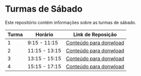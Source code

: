# Turmas de Sábado

Este repositório contém informações sobre as turmas de sábado.

| Turma | Horário          | Link de Reposição                                     |
|-------|------------------|-------------------------------------------------------|
| 1     | 9:15 - 11:15     | <a href="https://1drv.ms/f/s!AABDE_eMAQ0LgoEA?e=UBJCRY" target="_blank">Conteúdo para donwload</a> |
| 2     | 11:15 - 13:15    | <a href="https://1drv.ms/f/s!AABDE_eMAQ0LgoEA?e=UBJCRY" target="_blank">Conteúdo para donwload</a> |
| 3     | 13:15 - 15:15    | <a href="https://1drv.ms/f/s!AABDE_eMAQ0LgoEA?e=UBJCRY" target="_blank">Conteúdo para donwload</a> |
| 4     | 15:15 - 17:15    | <a href="https://1drv.ms/f/s!AABDE_eMAQ0LgoEA?e=UBJCRY" target="_blank">Conteúdo para donwload</a> |
